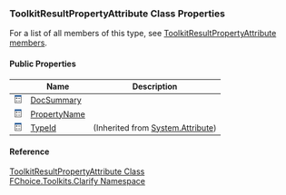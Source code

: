 ﻿### ToolkitResultPropertyAttribute Class Properties

For a list of all members of this type, see [ToolkitResultPropertyAttribute members](FChoice.Toolkits.Clarify~FChoice.Toolkits.Clarify.ToolkitResultPropertyAttribute_members.md).

#### Public Properties

|   | Name | Description |
| --- | --- | --- |
| ![Public Property](dotnetimages/publicProperty.png) | [DocSummary](FChoice.Toolkits.Clarify~FChoice.Toolkits.Clarify.ToolkitResultPropertyAttribute~DocSummary.md) |   |
| ![Public Property](dotnetimages/publicProperty.png) | [PropertyName](FChoice.Toolkits.Clarify~FChoice.Toolkits.Clarify.ToolkitResultPropertyAttribute~PropertyName.md) |   |
| ![Public Property](dotnetimages/publicProperty.png) | [TypeId](#) | (Inherited from [System.Attribute](#)) |

#### Reference

[ToolkitResultPropertyAttribute Class](FChoice.Toolkits.Clarify~FChoice.Toolkits.Clarify.ToolkitResultPropertyAttribute.md)  
[FChoice.Toolkits.Clarify Namespace](FChoice.Toolkits.Clarify~FChoice.Toolkits.Clarify_namespace.md)